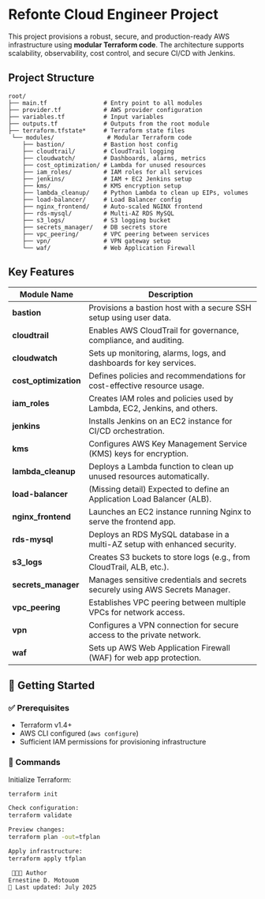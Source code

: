 # Refonte Cloud Engineer Project

This project provisions a robust, secure, and production-ready AWS infrastructure using **modular Terraform code**. The architecture supports scalability, observability, cost control, and secure CI/CD with Jenkins.


## Project Structure

```
root/
├── main.tf                # Entry point to all modules
├── provider.tf            # AWS provider configuration
├── variables.tf           # Input variables
├── outputs.tf             # Outputs from the root module
├── terraform.tfstate*     # Terraform state files             
 └── modules/               # Modular Terraform code
    ├── bastion/           # Bastion host config
    ├── cloudtrail/        # CloudTrail logging
    ├── cloudwatch/        # Dashboards, alarms, metrics
    ├── cost_optimization/ # Lambda for unused resources
    ├── iam_roles/         # IAM roles for all services
    ├── jenkins/           # IAM + EC2 Jenkins setup
    ├── kms/               # KMS encryption setup
    ├── lambda_cleanup/    # Python Lambda to clean up EIPs, volumes
    ├── load-balancer/     # Load Balancer config
    ├── nginx_frontend/    # Auto-scaled NGINX frontend
    ├── rds-mysql/         # Multi-AZ RDS MySQL
    ├── s3_logs/           # S3 logging bucket
    ├── secrets_manager/   # DB secrets store
    ├── vpc_peering/       # VPC peering between services
    ├── vpn/               # VPN gateway setup
    └── waf/               # Web Application Firewall
```

## Key Features


| Module Name        | Description |
|--------------------|-------------|
| **bastion**        | Provisions a bastion host with a secure SSH setup using user data. 
| **cloudtrail**     | Enables AWS CloudTrail for governance, compliance, and auditing. 
| **cloudwatch**     | Sets up monitoring, alarms, logs, and dashboards for key services. 
| **cost_optimization** | Defines policies and recommendations for cost-effective resource usage. 
| **iam_roles**      | Creates IAM roles and policies used by Lambda, EC2, Jenkins, and others. 
| **jenkins**        | Installs Jenkins on an EC2 instance for CI/CD orchestration. |
| **kms**            | Configures AWS Key Management Service (KMS) keys for encryption. |
| **lambda_cleanup** | Deploys a Lambda function to clean up unused resources automatically. |
| **load-balancer**  | (Missing detail) Expected to define an Application Load Balancer (ALB). |
| **nginx_frontend** | Launches an EC2 instance running Nginx to serve the frontend app. |
| **rds-mysql**      | Deploys an RDS MySQL database in a multi-AZ setup with enhanced security. |
| **s3_logs**        | Creates S3 buckets to store logs (e.g., from CloudTrail, ALB, etc.). |
| **secrets_manager**| Manages sensitive credentials and secrets securely using AWS Secrets Manager. |
| **vpc_peering**    | Establishes VPC peering between multiple VPCs for network access. |
| **vpn**            | Configures a VPN connection for secure access to the private network. |
| **waf**            | Sets up AWS Web Application Firewall (WAF) for web app protection. | 


## 🚀 Getting Started

### ✅ Prerequisites

- Terraform v1.4+
- AWS CLI configured (`aws configure`)
- Sufficient IAM permissions for provisioning infrastructure

### 🔧 Commands

Initialize Terraform:

```bash
terraform init 

Check configuration:
terraform validate

Preview changes: 
terraform plan -out=tfplan

Apply infrastructure:
terraform apply tfplan

 👩🏾‍💻 Author
Ernestine D. Motouom
📅 Last updated: July 2025